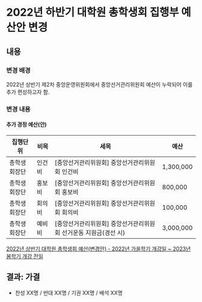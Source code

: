 2022년 하반기 대학원 총학생회 집행부 예산안 변경
==

## 내용

### 변경 배경

2022년 상반기 제2차 중앙운영위원회에서 중앙선거관리위원회 예산이 누락되어 이를 추가 편성하고자 함.

### 변경 내용 

#### 추가 경정 예산(안)

| 집행단위 | 비목 | 세목 | 예산 | 
|----------------|----------|------------------------------------------------------------------|--------------|
| 총학생회장단   | 인건비   | [중앙선거관리위원회] 중앙선거관리위원회 인건비                   |   1,300,000  |
| 총학생회장단   | 홍보비   | [중앙선거관리위원회] 중앙선거관리위원회 홍보비                   |     800,000  |
| 총학생회장단   | 회의비   | [중앙선거관리위원회] 중앙선거관리위원회 회의비                   |     100,000  |
| 총학생회장단   | 예비비   | [중앙선거관리위원회] 중앙선거관리위원회 선거운동 지원금(경선 시) |   3,000,000  |


[2022년 상반기 대학원 총학생회 예산(변경안) - 2022년 가을학기 개강일 ~ 2023년 봄학기 개강 전일](https://docs.google.com/spreadsheets/d/1wjlnmSt0MP52bDglvWmub7LSzGNliaMoobUeQSCOQaw/edit?usp=sharing)



## 결과: 가결
- 찬성 XX명 / 반대 XX명 / 기권 XX명 / 배석 XX명



